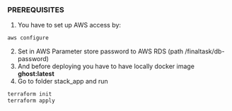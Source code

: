 ### PREREQUISITES
1. You have to set up AWS access by:
```bash
aws configure
```
2. Set in AWS Parameter store password to AWS RDS (path /finaltask/db-password) 
3. And before deploying you have to have locally docker image **ghost:latest**
4. Go to folder stack_app and run 
```bash
terraform init
terraform apply
```
